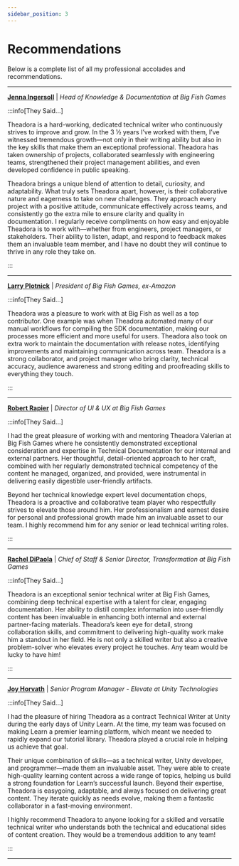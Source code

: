 ```yaml
---
sidebar_position: 3
---
```


# Recommendations

Below is a complete list of all my professional accolades and recommendations.

---

<span class="recom_name">**[Jenna Ingersoll](https://www.linkedin.com/in/jenna-ingersoll)**</span> <FAIcon icon="fa-brands fa-linkedin" size="1x" /> | _Head of Knowledge & Documentation at Big Fish Games_

:::info[They Said...]

Theadora is a hard-working, dedicated technical writer who continuously strives to improve and grow. In the 3 ½ years I’ve worked with them, I’ve witnessed tremendous growth—not only in their writing ability but also in the key skills that make them an exceptional professional. Theadora has taken ownership of projects, collaborated seamlessly with engineering teams, strengthened their project management abilities, and even developed confidence in public speaking.

Theadora brings a unique blend of attention to detail, curiosity, and adaptability. What truly sets Theadora apart, however, is their collaborative nature and eagerness to take on new challenges. They approach every project with a positive attitude, communicate effectively across teams, and consistently go the extra mile to ensure clarity and quality in documentation. I regularly receive compliments on how easy and enjoyable Theadora is to work with—whether from engineers, project managers, or stakeholders. Their ability to listen, adapt, and respond to feedback makes them an invaluable team member, and I have no doubt they will continue to thrive in any role they take on.

:::

---

<span class="recom_name">**[Larry Plotnick](https://www.linkedin.com/in/larry-plotnick-7a361a2/)**</span> <FAIcon icon="fa-brands fa-linkedin" size="1x" /> | _President of Big Fish Games, ex-Amazon_

:::info[They Said...]

Theadora was a pleasure to work with at Big Fish as well as a top contributor. One example was when Theadora automated many of our manual workflows for compiling the SDK documentation, making our processes more efficient and more useful for users. Theadora also took on extra work to maintain the documentation with release notes, identifying improvements and maintaining communication across team. Theadora is a strong collaborator, and project manager who bring clarity, technical accuracy, audience awareness and strong editing and proofreading skills to everything they touch.

:::

---

<span class="recom_name">**[Robert Rapier](https://www.linkedin.com/in/robertrapier/)**</span> <FAIcon icon="fa-brands fa-linkedin" size="1x" /> | _Director of UI & UX at Big Fish Games_

:::info[They Said...]

I had the great pleasure of working with and mentoring Theadora Valerian at Big Fish Games where he consistently demonstrated exceptional consideration and expertise in Technical Documentation for our internal and external partners. Her thoughtful, detail-oriented approach to her craft, combined with her regularly demonstrated technical competency of the content he managed, organized, and provided, were instrumental in delivering easily digestible user-friendly artifacts.

Beyond her technical knowledge expert level documentation chops, Theadora is a proactive and collaborative team player who respectfully strives to elevate those around him. Her professionalism and earnest desire for personal and professional growth made him an invaluable asset to our team. I highly recommend him for any senior or lead technical writing roles.

:::

---

<span class="recom_name">**[Rachel DiPaola](https://www.linkedin.com/in/racheldipaola)**</span> <FAIcon icon="fa-brands fa-linkedin" size="1x" /> | _Chief of Staff & Senior Director, Transformation at Big Fish Games_

:::info[They Said...]

Theadora is an exceptional senior technical writer at Big Fish Games, combining deep technical expertise with a talent for clear, engaging documentation. Her ability to distill complex information into user-friendly content has been invaluable in enhancing both internal and external partner-facing materials. Theadora’s keen eye for detail, strong collaboration skills, and commitment to delivering high-quality work make him a standout in her field. He is not only a skilled writer but also a creative problem-solver who elevates every project he touches. Any team would be lucky to have him!

:::

---

<span class="recom_name">**[Joy Horvath](https://www.linkedin.com/in/joyhorvath)**</span> <FAIcon icon="fa-brands fa-linkedin" size="1x" /> | _Senior Program Manager - Elevate at Unity Technologies_

:::info[They Said...]

I had the pleasure of hiring Theadora as a contract Technical Writer at Unity during the early days of Unity Learn. At the time, my team was focused on making Learn a premier learning platform, which meant we needed to rapidly expand our tutorial library. Theadora played a crucial role in helping us achieve that goal.

Their unique combination of skills—as a technical writer, Unity developer, and programmer—made them an invaluable asset. They were able to create high-quality learning content across a wide range of topics, helping us build a strong foundation for Learn’s successful launch. Beyond their expertise, Theadora is easygoing, adaptable, and always focused on delivering great content. They iterate quickly as needs evolve, making them a fantastic collaborator in a fast-moving environment.

I highly recommend Theadora to anyone looking for a skilled and versatile technical writer who understands both the technical and educational sides of content creation. They would be a tremendous addition to any team!

:::

---

